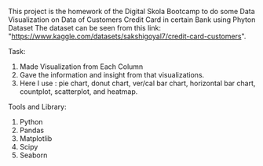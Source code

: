 This project is the homework of the Digital Skola Bootcamp to do some Data Visualization on Data of Customers Credit Card in certain Bank using Phyton
Dataset The dataset can be seen from this link: "https://www.kaggle.com/datasets/sakshigoyal7/credit-card-customers".

Task: 

1. Made Visualization from Each Column
2. Gave the information and insight from that visualizations.
3. Here I use : pie chart, donut chart, ver/cal bar chart, horizontal bar chart, countplot, scatterplot, and heatmap.
    
Tools and Library:
1. Python
2. Pandas
3. Matplotlib
4. Scipy
5. Seaborn
